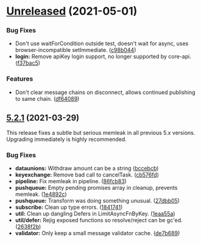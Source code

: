 # [Unreleased](https://github.com/streamr-dev/streamr-client/compare/v5.3.0-beta.0...c98b04415cdf558b483f70a838e58b2a5321ffed) (2021-05-01)

### Bug Fixes

* Don't use waitForCondition outside test, doesn't wait for async, uses browser-incompatible setImmediate. ([c98b044](https://github.com/streamr-dev/streamr-client/commit/c98b04415cdf558b483f70a838e58b2a5321ffed))
* **login:** Remove apiKey login support, no longer supported by core-api. ([f37bac5](https://github.com/streamr-dev/streamr-client/commit/f37bac53972ed9dc429ffdbd1567172d6e502801))

### Features

* Don't clear message chains on disconnect, allows continued publishing to same chain. ([df64089](https://github.com/streamr-dev/streamr-client/commit/df6408985d0001a88d118d9712c2cc92f595748d))


## [5.2.1](https://github.com/streamr-dev/streamr-client/compare/v5.1.0...v5.2.1) (2021-03-29)

This release fixes a subtle but serious memleak in all previous 5.x
versions. Upgrading immediately is highly recommended.

### Bug Fixes

* **dataunions:** Withdraw amount can be a string ([bccebcb](https://github.com/streamr-dev/streamr-client/commit/bccebcb580e91f55a68a0aae864dcc48cf370bfa))
* **keyexchange:** Remove bad call to cancelTask. ([cb576fd](https://github.com/streamr-dev/streamr-client/commit/cb576fdccbbf2600011c89a151cb15a3870a258a))
* **pipeline:** Fix memleak in pipeline. ([86fcb83](https://github.com/streamr-dev/streamr-client/commit/86fcb833d74df267ad538fc37cf76c4f95c9462c))
* **pushqueue:** Empty pending promises array in cleanup, prevents memleak. ([1e4892c](https://github.com/streamr-dev/streamr-client/commit/1e4892ccabd6853c59648fc025bc8be1fd630e55))
* **pushqueue:** Transform was doing something unusual. ([27dbb05](https://github.com/streamr-dev/streamr-client/commit/27dbb05612a2d838e4ce399fb643d6ca00c1af74))
* **subscribe:** Clean up type errors. ([1841741](https://github.com/streamr-dev/streamr-client/commit/184174127835a3d11160acbe4804b621e4480a86))
* **util:** Clean up dangling Defers in LimitAsyncFnByKey. ([1eaa55a](https://github.com/streamr-dev/streamr-client/commit/1eaa55a9b51f44e055148ba80fa51e1d63fe2a77))
* **util/defer:** Rejig exposed functions so resolve/reject can be gc'ed. ([2638f2b](https://github.com/streamr-dev/streamr-client/commit/2638f2b164455b6c45f3c6e9d3d6b297669ebc7a))
* **validator:** Only keep a small message validator cache. ([de7b689](https://github.com/streamr-dev/streamr-client/commit/de7b68953dd52f8fbdf4bee4dff2ba6b3bd02545))
